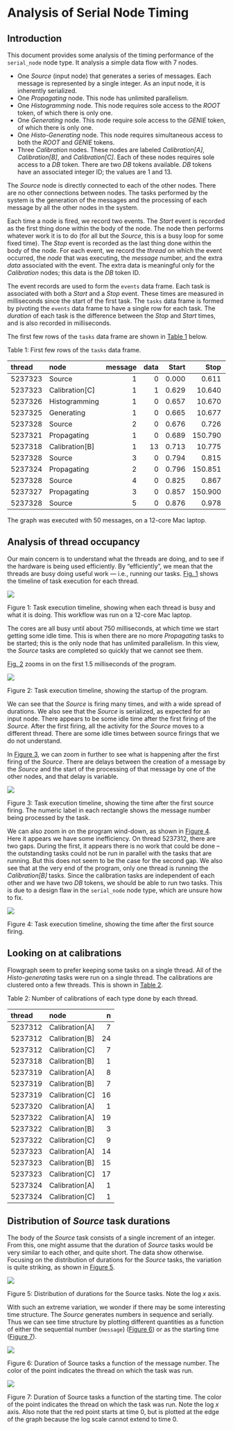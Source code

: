 # Analysis of Serial Node Timing


## Introduction

This document provides some analysis of the timing performance of the
`serial_node` node type. It analysis a simple data flow with 7 nodes.

- One *Source* (input node) that generates a series of messages. Each
  message is represented by a single integer. As an input node, it is
  inherently serialized.
- One *Propagating* node. This node has unlimited parallelism.
- One *Histogramming* node. This node requires sole access to the *ROOT*
  token, of which there is only one.
- One *Generating* node. This node require sole access to the *GENIE*
  token, of which there is only one.
- One *Histo-Generating* node. This node requires simultaneous access to
  both the *ROOT* and *GENIE* tokens.
- Three *Calibration* nodes. These nodes are labeled *Calibration\[A\]*,
  *Calibration\[B\]*, and *Calibration\[C\]*. Each of these nodes
  requires sole access to a *DB* token. There are two *DB* tokens
  available. *DB* tokens have an associated integer ID; the values are 1
  and 13.

The *Source* node is directly connected to each of the other nodes.
There are no other connections between nodes. The tasks performed by the
system is the generation of the messages and the processing of each
message by all the other nodes in the system.

Each time a node is fired, we record two events. The *Start* event is
recorded as the first thing done within the body of the node. The node
then performs whatever work it is to do (for all but the *Source*, this
is a busy loop for some fixed time). The *Stop* event is recorded as the
last thing done within the body of the node. For each event, we record
the *thread* on which the event occurred, the *node* that was executing,
the *message* number, and the extra *data* associated with the event.
The extra data is meaningful only for the *Calibration* nodes; this data
is the *DB* token ID.

The event records are used to form the `events` data frame. Each task is
associated with both a *Start* and a *Stop* event. These times are
measured in milliseconds since the start of the first task. The `tasks`
data frame is formed by pivoting the `events` data frame to have a
single row for each task. The *duration* of each task is the difference
between the *Stop* and *Start* times, and is also recorded in
milliseconds.

The first few rows of the `tasks` data frame are shown in
<a href="#tbl-read-events" class="quarto-xref">Table 1</a> below.

<div id="tbl-read-events">

Table 1: First few rows of the `tasks` data frame.

<div class="cell-output-display">

| thread  | node             | message | data | Start |    Stop | duration |
|:--------|:-----------------|--------:|-----:|------:|--------:|---------:|
| 5237323 | Source           |       1 |    0 | 0.000 |   0.611 |    0.611 |
| 5237323 | Calibration\[C\] |       1 |    1 | 0.629 |  10.640 |   10.011 |
| 5237326 | Histogramming    |       1 |    0 | 0.657 |  10.670 |   10.013 |
| 5237325 | Generating       |       1 |    0 | 0.665 |  10.677 |   10.012 |
| 5237328 | Source           |       2 |    0 | 0.676 |   0.726 |    0.050 |
| 5237321 | Propagating      |       1 |    0 | 0.689 | 150.790 |  150.101 |
| 5237318 | Calibration\[B\] |       1 |   13 | 0.713 |  10.775 |   10.062 |
| 5237328 | Source           |       3 |    0 | 0.794 |   0.815 |    0.021 |
| 5237324 | Propagating      |       2 |    0 | 0.796 | 150.851 |  150.055 |
| 5237328 | Source           |       4 |    0 | 0.825 |   0.867 |    0.042 |
| 5237327 | Propagating      |       3 |    0 | 0.857 | 150.900 |  150.043 |
| 5237328 | Source           |       5 |    0 | 0.876 |   0.978 |    0.102 |

</div>

</div>

The graph was executed with 50 messages, on a 12-core Mac laptop.

## Analysis of thread occupancy

Our main concern is to understand what the threads are doing, and to see
if the hardware is being used efficiently. By “efficiently”, we mean
that the threads are busy doing useful work — i.e., running our tasks.
<a href="#fig-thread-busy" class="quarto-xref">Fig. 1</a> shows the
timeline of task execution for each thread.

<div id="fig-thread-busy">

![](serial_node_timing_files/figure-commonmark/fig-thread-busy-1.png)

Figure 1: Task execution timeline, showing when each thread is busy and
what it is doing. This workflow was run on a 12-core Mac laptop.

</div>

The cores are all busy until about 750 milliseconds, at which time we
start getting some idle time. This is when there are no more
*Propagating* tasks to be started; this is the only node that has
unlimited parallelism. In this view, the *Source* tasks are completed so
quickly that we cannot see them.

<a href="#fig-program-start" class="quarto-xref">Fig. 2</a> zooms in on
the first 1.5 milliseconds of the program.

<div id="fig-program-start">

![](serial_node_timing_files/figure-commonmark/fig-program-start-1.png)

Figure 2: Task execution timeline, showing the startup of the program.

</div>

We can see that the *Source* is firing many times, and with a wide
spread of durations. We also see that the *Source* is serialized, as
expected for an input node. There appears to be some idle time after the
first firing of the *Source*. After the first firing, all the activity
for the *Source* moves to a different thread. There are some idle times
between source firings that we do not understand.

In <a href="#fig-program-start-after-first"
class="quarto-xref">Figure 3</a>, we can zoom in further to see what is
happening after the first firing of the *Source*. There are delays
between the creation of a message by the *Source* and the start of the
processing of that message by one of the other nodes, and that delay is
variable.

<div id="fig-program-start-after-first">

![](serial_node_timing_files/figure-commonmark/fig-program-start-after-first-1.png)

Figure 3: Task execution timeline, showing the time after the first
source firing. The numeric label in each rectangle shows the message
number being processed by the task.

</div>

We can also zoom in on the program wind-down, as shown in
<a href="#fig-program-wind-down" class="quarto-xref">Figure 4</a>. Here
it appears we have some inefficiency. On thread 5237312, there are two
gaps. During the first, it appears there is no work that could be done –
the outstanding tasks could not be run in parallel with the tasks that
are running. But this does not seem to be the case for the second gap.
We also see that at the very end of the program, only one thread is
running the *Calibration\[B\]* tasks. Since the calibration tasks are
independent of each other and we have two *DB* tokens, we should be able
to run two tasks. This is due to a design flaw in the `serial_node` node
type, which are unsure how to fix.

<div id="fig-program-wind-down">

![](serial_node_timing_files/figure-commonmark/fig-program-wind-down-1.png)

Figure 4: Task execution timeline, showing the time after the first
source firing.

</div>

## Looking on at calibrations

Flowgraph seem to prefer keeping some tasks on a single thread. All of
the *Histo-generating* tasks were run on a single thread. The
calibrations are clustered onto a few threads. This is shown in
<a href="#tbl-calibrations" class="quarto-xref">Table 2</a>.

<div id="tbl-calibrations">

Table 2: Number of calibrations of each type done by each thread.

<div class="cell-output-display">

| thread  | node             |   n |
|:--------|:-----------------|----:|
| 5237312 | Calibration\[A\] |   7 |
| 5237312 | Calibration\[B\] |  24 |
| 5237312 | Calibration\[C\] |   7 |
| 5237318 | Calibration\[B\] |   1 |
| 5237319 | Calibration\[A\] |   8 |
| 5237319 | Calibration\[B\] |   7 |
| 5237319 | Calibration\[C\] |  16 |
| 5237320 | Calibration\[A\] |   1 |
| 5237322 | Calibration\[A\] |  19 |
| 5237322 | Calibration\[B\] |   3 |
| 5237322 | Calibration\[C\] |   9 |
| 5237323 | Calibration\[A\] |  14 |
| 5237323 | Calibration\[B\] |  15 |
| 5237323 | Calibration\[C\] |  17 |
| 5237324 | Calibration\[A\] |   1 |
| 5237324 | Calibration\[C\] |   1 |

</div>

</div>

## Distribution of *Source* task durations

The body of the *Source* task consists of a single increment of an
integer. From this, one might assume that the duration of *Source* tasks
would be very similar to each other, and quite short. The data show
otherwise. Focusing on the distribution of durations for the *Source*
tasks, the variation is quite striking, as shown in
<a href="#fig-source-durations" class="quarto-xref">Figure 5</a>.

<div id="fig-source-durations">

![](serial_node_timing_files/figure-commonmark/fig-source-durations-1.png)

Figure 5: Distribution of durations for the Source tasks. Note the log
$x$ axis.

</div>

With such an extreme variation, we wonder if there may be some
interesting time structure. The *Source* generates numbers in sequence
and serially. Thus we can see time structure by plotting different
quantities as a function of either the sequential number (`message`)
(<a href="#fig-source-time-structure-by-message"
class="quarto-xref">Figure 6</a>) or as the starting time
(<a href="#fig-source-time-structure-by-start"
class="quarto-xref">Figure 7</a>).

<div id="fig-source-time-structure-by-message">

![](serial_node_timing_files/figure-commonmark/fig-source-time-structure-by-message-1.png)

Figure 6: Duration of Source tasks a function of the message number. The
color of the point indicates the thread on which the task was run.

</div>

<div id="fig-source-time-structure-by-start">

![](serial_node_timing_files/figure-commonmark/fig-source-time-structure-by-start-1.png)

Figure 7: Duration of Source tasks a function of the starting time. The
color of the point indicates the thread on which the task was run. Note
the log $x$ axis. Also note that the red point starts at time 0, but is
plotted at the edge of the graph because the log scale cannot extend to
time 0.

</div>
